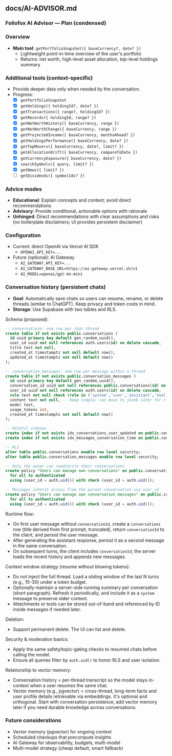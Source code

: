 ## docs/AI-ADVISOR.md

### Foliofox AI Advisor — Plan (condensed)

### Overview

- **Main tool**: `getPortfolioSnapshot({ baseCurrency?, date? })`
  - Lightweight point-in-time overview of the user's portfolio
  - Returns: net worth, high-level asset allocation, top-level holdings summary

### Additional tools (context-specific)

- Provide deeper data only when needed by the conversation.
- Progress:
  - [x] `getPortfolioSnapshot`
  - [x] `getHoldings({ holdingId?, date? })`
  - [x] `getTransactions({ range?, holdingId? })`
  - [x] `getRecords({ holdingId, range? })`
  - [x] `getNetWorthHistory({ baseCurrency, range })`
  - [x] `getNetWorthChange({ baseCurrency, range })`
  - [x] `getProjectedIncome({ baseCurrency, monthsAhead? })`
  - [x] `getHoldingsPerformance({ baseCurrency, date? })`
  - [x] `getTopMovers({ baseCurrency, date?, limit? })`
  - [x] `getAllocationDrift({ baseCurrency, compareToDate })`
  - [x] `getCurrencyExposure({ baseCurrency, date? })`
  - [x] `searchSymbols({ query, limit? })`
  - [x] `getNews({ limit? })`
  - [ ] `getDividends({ symbolIds? })`

### Advice modes

- **Educational**: Explain concepts and context; avoid direct recommendations
- **Advisory**: Provide conditional, actionable options with rationale
- **Unhinged**: Direct recommendations with clear assumptions and risks (no boilerplate disclaimers; UI provides persistent disclaimer)

### Configuration

- Current: direct OpenAI via Vercel AI SDK
  - `OPENAI_API_KEY=...`
- Future (optional): AI Gateway
  - `AI_GATEWAY_API_KEY=...`
  - `AI_GATEWAY_BASE_URL=https://ai-gateway.vercel.sh/v1`
  - `AI_MODEL=openai/gpt-4o-mini`

### Conversation history (persistent chats)

- **Goal**: Automatically save chats so users can resume, rename, or delete threads (similar to ChatGPT). Keep privacy and token costs in mind.
- **Storage**: Use Supabase with two tables and RLS.

Schema (proposed):

```sql
-- conversations: one row per chat thread
create table if not exists public.conversations (
  id uuid primary key default gen_random_uuid(),
  user_id uuid not null references auth.users(id) on delete cascade,
  title text not null,
  created_at timestamptz not null default now(),
  updated_at timestamptz not null default now()
);

-- conversation_messages: one row per message within a thread
create table if not exists public.conversation_messages (
  id uuid primary key default gen_random_uuid(),
  conversation_id uuid not null references public.conversations(id) on delete cascade,
  user_id uuid not null references auth.users(id) on delete cascade,
  role text not null check (role in ('system','user','assistant','tool')),
  content text not null, -- keep simple; can move to jsonb later for rich parts
  model text,
  usage_tokens int,
  created_at timestamptz not null default now()
);

-- Helpful indexes
create index if not exists idx_conversations_user_updated on public.conversations(user_id, updated_at desc);
create index if not exists idx_messages_conversation_time on public.conversation_messages(conversation_id, created_at asc);

-- RLS
alter table public.conversations enable row level security;
alter table public.conversation_messages enable row level security;

-- Only the owner can read/write their conversations
create policy "Users can manage own conversations" on public.conversations
  for all to authenticated
  using (user_id = auth.uid()) with check (user_id = auth.uid());

-- Messages inherit access from the parent conversation via user_id
create policy "Users can manage own conversation messages" on public.conversation_messages
  for all to authenticated
  using (user_id = auth.uid()) with check (user_id = auth.uid());
```

Runtime flow:

- On first user message without `conversationId`, create a `conversations` row (title derived from first prompt, truncated), return `conversationId` to the client, and persist the user message.
- After generating the assistant response, persist it as a second message in the same conversation.
- On subsequent turns, the client includes `conversationId`; the server loads the recent history and appends new messages.

Context window strategy (resume without blowing tokens):

- Do not inject the full thread. Load a sliding window of the last N turns (e.g., 15–30) under a token budget.
- Optionally maintain a server-side running summary per conversation (short paragraph). Refresh it periodically, and include it as a `system` message to preserve older context.
- Attachments or tools can be stored out-of-band and referenced by ID inside messages if needed later.

Deletion:

- Support permanent delete. The UI can list and delete.

Security & moderation basics:

- Apply the same safety/topic-gating checks to resumed chats before calling the model.
- Ensure all queries filter by `auth.uid()` to honor RLS and user isolation.

Relationship to vector memory:

- Conversation history = per-thread transcript so the model stays in-context when a user resumes the same chat.
- Vector memory (e.g., pgvector) = cross-thread, long-term facts and user profile details retrievable via embeddings. It's optional and orthogonal. Start with conversation persistence; add vector memory later if you need durable knowledge across conversations.

### Future considerations

- Vector memory (pgvector) for ongoing context
- Scheduled checkups that precompute insights
- AI Gateway for observability, budgets, multi-model
- Multi-model strategy (cheap default, smart fallback)

